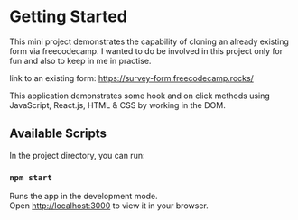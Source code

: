 # Getting Started 

This mini project demonstrates the capability of cloning an already existing form via freecodecamp. I wanted to do be involved in this project only for fun and also to keep in me in practise.

link to an existing form: https://survey-form.freecodecamp.rocks/

This application demonstrates some hook and on click methods using JavaScript, React.js, HTML & CSS by working in the DOM.

## Available Scripts

In the project directory, you can run:

### `npm start`

Runs the app in the development mode.\
Open [http://localhost:3000](http://localhost:3000) to view it in your browser.

